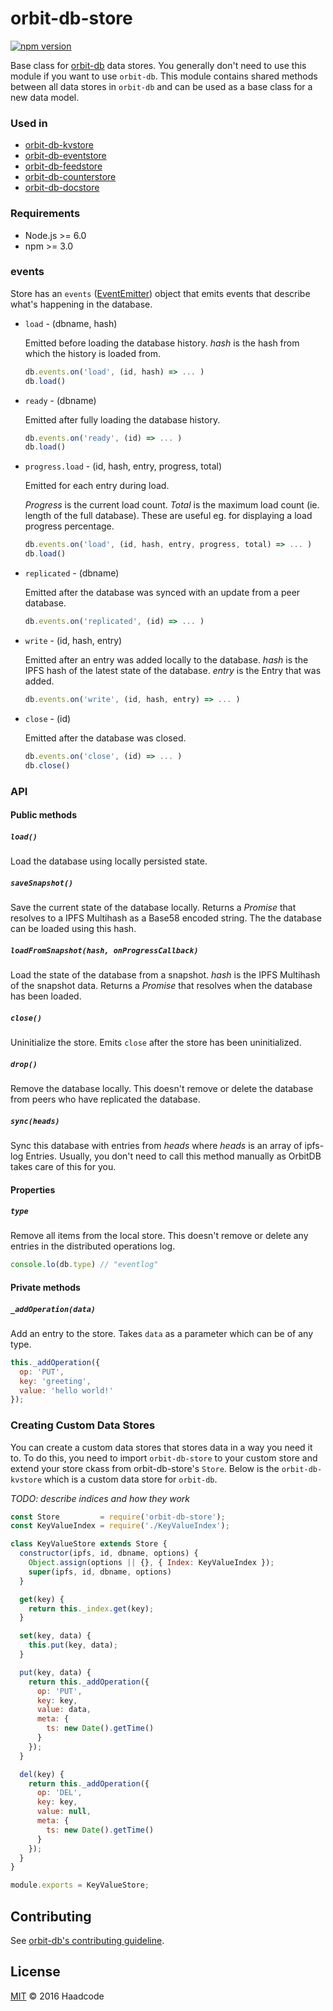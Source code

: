 # orbit-db-store

[![npm version](https://badge.fury.io/js/orbit-db-store.svg)](https://badge.fury.io/js/orbit-db-store)

Base class for [orbit-db](https://github.com/haadcode/orbit-db) data stores. You generally don't need to use this module if you want to use `orbit-db`. This module contains shared methods between all data stores in `orbit-db` and can be used as a base class for a new data model.

### Used in
- [orbit-db-kvstore](https://github.com/haadcode/orbit-db-kvstore)
- [orbit-db-eventstore](https://github.com/haadcode/orbit-db-eventstore)
- [orbit-db-feedstore](https://github.com/haadcode/orbit-db-feedstore)
- [orbit-db-counterstore](https://github.com/haadcode/orbit-db-counterstore)
- [orbit-db-docstore](https://github.com/shamb0t/orbit-db-docstore)

### Requirements
- Node.js >= 6.0
- npm >= 3.0

### events

  Store has an `events` ([EventEmitter](https://nodejs.org/api/events.html)) object that emits events that describe what's happening in the database.

  - `load` - (dbname, hash)

    Emitted before loading the database history. *hash* is the hash from which the history is loaded from.

    ```javascript
    db.events.on('load', (id, hash) => ... )
    db.load()
    ```

  - `ready` - (dbname)

    Emitted after fully loading the database history.

    ```javascript
    db.events.on('ready', (id) => ... )
    db.load()
    ```

  - `progress.load` - (id, hash, entry, progress, total)

    Emitted for each entry during load.

    *Progress* is the current load count. *Total* is the maximum load count (ie. length of the full database). These are useful eg. for displaying a load progress percentage.

    ```javascript
    db.events.on('load', (id, hash, entry, progress, total) => ... )
    db.load()
    ```

  - `replicated` - (dbname)

    Emitted after the database was synced with an update from a peer database.

    ```javascript
    db.events.on('replicated', (id) => ... )
    ```

  - `write` - (id, hash, entry)

    Emitted after an entry was added locally to the database. *hash* is the IPFS hash of the latest state of the database. *entry* is the Entry that was added.

    ```javascript
    db.events.on('write', (id, hash, entry) => ... )
    ```

  - `close` - (id)
    
    Emitted after the database was closed.

    ```javascript
    db.events.on('close', (id) => ... )
    db.close()
    ```

### API

#### Public methods

##### `load()`

Load the database using locally persisted state.

##### `saveSnapshot()`

Save the current state of the database locally. Returns a *Promise* that resolves to a IPFS Multihash as a Base58 encoded string. The the database can be loaded using this hash.

##### `loadFromSnapshot(hash, onProgressCallback)`

Load the state of the database from a snapshot. *hash* is the IPFS Multihash of the snapshot data. Returns a *Promise* that resolves when the database has been loaded.

##### `close()`

Uninitialize the store. Emits `close` after the store has been uninitialized.

##### `drop()`

Remove the database locally. This doesn't remove or delete the database from peers who have replicated the database.

##### `sync(heads)`

Sync this database with entries from *heads* where *heads* is an array of ipfs-log Entries. Usually, you don't need to call this method manually as OrbitDB takes care of this for you.

#### Properties

##### `type`

Remove all items from the local store. This doesn't remove or delete any entries in the distributed operations log.

```javascript
console.lo(db.type) // "eventlog"
```

#### Private methods

##### `_addOperation(data)`

Add an entry to the store. Takes `data` as a parameter which can be of any type.

```javascript
this._addOperation({
  op: 'PUT',
  key: 'greeting',
  value: 'hello world!'
});
```

### Creating Custom Data Stores
You can create a custom data stores that stores data in a way you need it to. To do this, you need to import `orbit-db-store` to your custom store and extend your store ckass from orbit-db-store's `Store`. Below is the `orbit-db-kvstore` which is a custom data store for `orbit-db`.

*TODO: describe indices and how they work*

```javascript
const Store         = require('orbit-db-store');
const KeyValueIndex = require('./KeyValueIndex');

class KeyValueStore extends Store {
  constructor(ipfs, id, dbname, options) {
    Object.assign(options || {}, { Index: KeyValueIndex });
    super(ipfs, id, dbname, options)
  }

  get(key) {
    return this._index.get(key);
  }

  set(key, data) {
    this.put(key, data);
  }

  put(key, data) {
    return this._addOperation({
      op: 'PUT',
      key: key,
      value: data,
      meta: {
        ts: new Date().getTime()
      }
    });
  }

  del(key) {
    return this._addOperation({
      op: 'DEL',
      key: key,
      value: null,
      meta: {
        ts: new Date().getTime()
      }
    });
  }
}

module.exports = KeyValueStore;
```

## Contributing

See [orbit-db's contributing guideline](https://github.com/haadcode/orbit-db#contributing).

## License

[MIT](LICENSE) ©️ 2016 Haadcode
